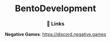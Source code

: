 <div class="content" align=center>
<h1>BentoDevelopment</h1>

### 🔗 Links 
**Negative Games**: https://discord.negative.games  
</div>
